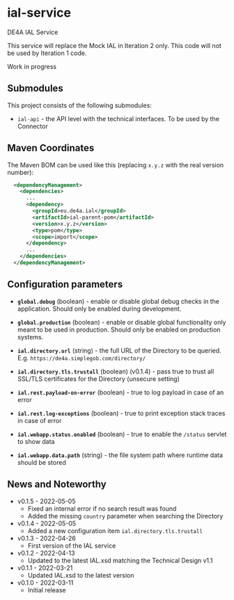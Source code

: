 # ial-service

DE4A IAL Service

This service will replace the Mock IAL in Iteration 2 only.
This code will not be used by Iteration 1 code.

Work in progress

## Submodules

This project consists of the following submodules:

* `ial-api` - the API level with the technical interfaces. To be used by the Connector

## Maven Coordinates

The Maven BOM can be used like this (replacing `x.y.z` with the real version number):

```xml
  <dependencyManagement>
    <dependencies>
      ...
      <dependency>
        <groupId>eu.de4a.ial</groupId>
        <artifactId>ial-parent-pom</artifactId>
        <version>x.y.z</version>
        <type>pom</type>
        <scope>import</scope>
      </dependency>
      ...
    </dependencies>
  </dependencyManagement>
```

## Configuration parameters

* **`global.debug`** (boolean) - enable or disable global debug checks in the application. Should only be enabled during development.
* **`global.production`** (boolean) - enable or disable global functionality only meant to be used in production. Should only be enabled on production systems.

* **`ial.directory.url`** (string) - the full URL of the Directory to be queried. E.g. `https://de4a.simplegob.com/directory/`
* **`ial.directory.tls.trustall`** (boolean) (v0.1.4) - pass true to trust all SSL/TLS certificates for the Directory (unsecure setting)

* **`ial.rest.payload-on-error`** (boolean) - true to log payload in case of an error
* **`ial.rest.log-exceptions`** (boolean) - true to print exception stack traces in case of error

* **`ial.webapp.status.enabled`** (boolean) - true to enable the `/status` servlet to show data
* **`ial.webapp.data.path`** (string) - the file system path where runtime data should be stored

## News and Noteworthy

* v0.1.5 - 2022-05-05
    * Fixed an internal error if no search result was found
    * Added the missing `country` parameter when searching the Directory
* v0.1.4 - 2022-05-05
    * Added a new configuration item `ial.directory.tls.trustall`
* v0.1.3 - 2022-04-26
    * First version of the IAL service
* v0.1.2 - 2022-04-13
    * Updated to the latest IAL.xsd matching the Technical Design v1.1
* v0.1.1 - 2022-03-21
    * Updated IAL.xsd to the latest version
* v0.1.0 - 2022-03-11
    * Initial release
  